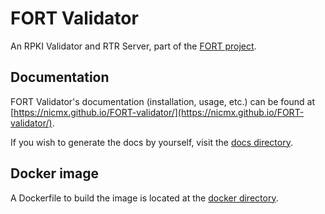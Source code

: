 # FORT Validator

An RPKI Validator and RTR Server, part of the [FORT project](https://www.fortproject.net).

## Documentation

FORT Validator's documentation (installation, usage, etc.) can be found at [https://nicmx.github.io/FORT-validator/](https://nicmx.github.io/FORT-validator/).

If you wish to generate the docs by yourself, visit the [docs directory](docs/).

## Docker image

A Dockerfile to build the image is located at the [docker directory](docker/).